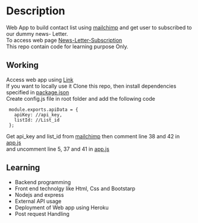 # Description
Web App to  build contact list using [mailchimp](https://mailchimp.com/) and get user to subscribed to our dummy news- Letter. \
To access web page [News-Letter-Subscription](https://whispering-cove-46927.herokuapp.com/)\
This repo contain code for learning purpose Only.


## Working
Access web app using [Link](https://whispering-cove-46927.herokuapp.com/)\
If you want to locally use it Clone this repo, then  install dependencies specified in [package.json](package.json) \
 Create config.js file in root folder and add the following code
```
 module.exports.apiData = {
   apiKey: //api_key,
   listId: //List_id
 };
 ```
Get api_key and list_id from [mailchimp](https://mailchimp.com/)
then comment line 38 and 42 in [app.js](app.js)\
and uncomment line 5, 37 and 41 in [app.js](app.js)
## Learning
* Backend programming
* Front end technolgy like Html, Css and Bootstarp
* Nodejs and express
* External API usage
* Deployment of Web app using Heroku
* Post request Handling
